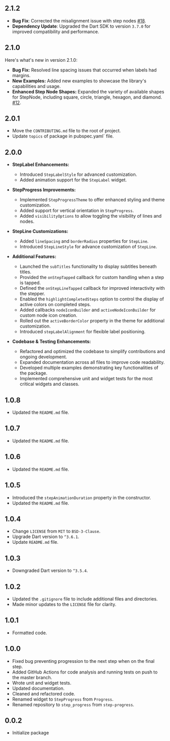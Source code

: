 ## 2.1.2

- **Bug Fix**: Corrected the misalignment issue with step nodes [#18](https://github.com/TalebRafiepour/step_progress/issues/18).
- **Dependency Update**: Upgraded the Dart SDK to version `3.7.0` for improved compatibility and performance.

## 2.1.0

Here's what's new in version 2.1.0:

*   **Bug Fix:** Resolved line spacing issues that occurred when labels had margins.
*   **New Examples:** Added new examples to showcase the library's capabilities and usage.
*   **Enhanced Step Node Shapes:** Expanded the variety of available shapes for StepNode, including square, circle, triangle, hexagon, and diamond. [#12](https://github.com/TalebRafiepour/step_progress/issues/12).


## 2.0.1

* Move the `CONTRIBUTING.md` file to the root of project.
* Update `topics` of package in pubspec.yaml` file.

## 2.0.0

- **StepLabel Enhancements:**
  - Introduced `StepLabelStyle` for advanced customization.
  - Added animation support for the `StepLabel` widget.

- **StepProgress Improvements:**
  - Implemented `StepProgressTheme` to offer enhanced styling and theme customization.
  - Added support for vertical orientation in `StepProgress`.
  - Added `visibilityOptions` to allow toggling the visibility of lines and nodes.

- **StepLine Customizations:**
  - Added `lineSpacing` and `borderRadius` properties for `StepLine`.
  - Introduced `StepLineStyle` for advance customization of `StepLine`.
  

- **Additional Features:**
  - Launched the `subTitles` functionality to display subtitles beneath titles.
  - Provided the `onStepTapped` callback for custom handling when a step is tapped.
  - Defined the `onStepLineTapped` callback for improved interactivity with the stepper.
  - Enabled the `highlightCompletedSteps` option to control the display of active colors on completed steps.
  - Added callbacks `nodeIconBuilder` and `activeNodeIconBuilder` for custom node icon creation.
  - Rolled out the `activeBorderColor` property in the theme for additional customization.
  - Introduced `stepLabelAlignment` for flexible label positioning.

- **Codebase & Testing Enhancements:**
  - Refactored and optimized the codebase to simplify contributions and ongoing development.
  - Expanded documentation across all files to improve code readability.
  - Developed multiple examples demonstrating key functionalities of the package.
  - Implemented comprehensive unit and widget tests for the most critical widgets and classes.

## 1.0.8

* Updated the `README.md` file.

## 1.0.7

* Updated the `README.md` file.

## 1.0.6

* Updated the `README.md` file.

## 1.0.5

* Introduced the `stepAnimationDuration` property in the constructor.
* Updated the `README.md` file.

## 1.0.4

* Change `LICENSE` from `MIT` to `BSD-3-Clause`.
* Upgrade Dart version to `^3.6.1`.
* Update `README.md` file.

## 1.0.3

* Downgraded Dart version to `^3.5.4`.

## 1.0.2
* Updated the `.gitignore` file to include additional files and directories.
* Made minor updates to the `LICENSE` file for clarity.


## 1.0.1

* Formatted code.

## 1.0.0

* Fixed bug preventing progression to the next step when on the final step.
* Added GitHub Actions for code analysis and running tests on push to the master branch.
* Wrote unit and widget tests.
* Updated documentation.
* Cleaned and refactored code.
* Renamed widget to `StepProgress` from `Progress`.
* Renamed repository to `step_progress` from `step-progress`.

## 0.0.2

* Initialize package

